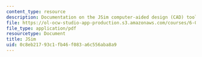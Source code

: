 ```yaml
---
content_type: resource
description: Documentation on the JSim computer-aided design (CAD) tool.
file: https://ol-ocw-studio-app-production.s3.amazonaws.com/courses/6-004-computation-structures-spring-2009/0c8eb21793c1fb46f083a6c556aba8a9_MIT6_004s09_lab_tool_jsim.pdf
file_type: application/pdf
resourcetype: Document
title: JSim
uid: 0c8eb217-93c1-fb46-f083-a6c556aba8a9
---
```

